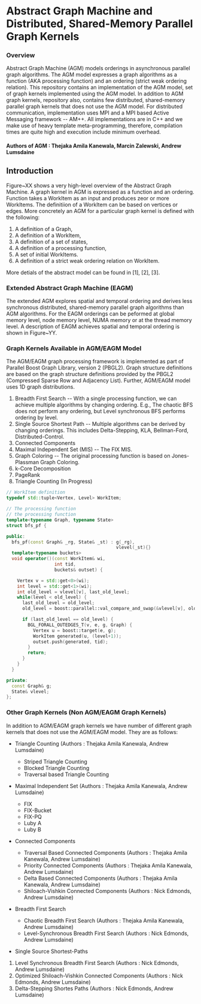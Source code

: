 # Abstract Graph Machine and Distributed, Shared-Memory Parallel Graph Kernels

### Overview
Abstract Graph Machine (AGM) models orderings in asynchronous parallel graph algorithms. The AGM model expresses a graph algorithms as a function (AKA processing function) and an ordering (strict weak ordering relation). This repository contains an implementation of the AGM model, set of graph kernels implemented using the AGM model. In addition to AGM graph kernels, repository also, contains few distributed, shared-memory parallel graph kernels that does not use the AGM model. For distributed communication, implementation uses MPI and a MPI based Active Messaging framework -- AM++. All implementations are in C++ and we make use of heavy template meta-programming, therefore, compilation times are quite high and execution include minimum overhead.

#### Authors of AGM : Thejaka Amila Kanewala, Marcin Zalewski, Andrew Lumsdaine

## Introduction

Figure~XX shows a very high-level overview of the Abstract Graph Machine. A graph kernel in AGM is expressed as a function and an ordering. Function takes a WorkItem as an input and produces zeor or more WorkItems. The definitiion of a WorkItem can be based on vertices or edges. More concretely an AGM for a particular graph kernel is defined with the following:

1. A definition of a Graph,
2. A definition of a WorkItem,
3. A definition of a set of states,
4. A definition of a processing function,
5. A set of initial WorkItems.
6. A definition of a strict weak ordering relation on WorkItem.

More detials of the abstract model can be found in [1], [2], [3].

### Extended Abstract Graph Machine (EAGM)

The extended AGM explores spatial and temporal ordering and derives less synchronous distributed, shared-memory parallel graph algorithms than AGM algorithms. For the EAGM orderings can be peformed at global memory level, node memory level, NUMA memory or at the thread memory level. A description of EAGM achieves spatial and temporal ordering is shown in Figure~YY.


### Graph Kernels Available in AGM/EAGM Model
The AGM/EAGM graph processing framework is implemented as part of Parallel Boost Graph Library, version 2 (PBGL2). Graph structure definitions are based on the graph structure definitions provided by the PBGL2 (Compressed Sparse Row and Adjacency List). Further, AGM/EAGM model uses 1D graph distributions.

1. Breadth First Search -- With a single processing function, we can achieve multiple algorithms by changing ordering. E.g., The chaotic BFS does not perform  any ordering, but Level synchronous BFS performs ordering by level.
2. Single Source Shortest Path -- Multiple algorithms can be derived by changing orderings. This includes Delta-Stepping, KLA, Bellman-Ford, Distributed-Control.
3. Connected Components
4. Maximal Independent Set (MIS) -- The FIX MIS.
5. Graph Coloring -- The original processing function is based on Jones-Plassman Graph Coloring.
6. k-Core Decomposition
7. PageRank
8. Triangle Counting (In Progress)

```cpp
// WorkItem definition
typedef std::tuple<Vertex, Level> WorkItem;

// The processing function
// the processing function                                                                                                                                                                                
template<typename Graph, typename State>
struct bfs_pf {

public:
  bfs_pf(const Graph& _rg, State& _st) : g(_rg),
                                         vlevel(_st){}
  template<typename buckets>
  void operator()(const WorkItem& wi,
                  int tid,
                  buckets& outset) {

    Vertex v = std::get<0>(wi);
    int level = std::get<1>(wi);
    int old_level = vlevel[v], last_old_level;
    while(level < old_level) {
      last_old_level = old_level;
      old_level = boost::parallel::val_compare_and_swap(&vlevel[v], old_level, level);

      if (last_old_level == old_level) {
        BGL_FORALL_OUTEDGES_T(v, e, g, Graph) {
          Vertex u = boost::target(e, g);
          WorkItem generated(u, (level+1));
          outset.push(generated, tid);
        }
        return;
      }
    }
  }

private:
  const Graph& g;
  State& vlevel;
};
```

### Other Graph Kernels (Non AGM/EAGM Graph Kernels)
In addition to AGM/EAGM graph kernels we have number of different graph kernels that does not use the AGM/EAGM model. They are as follows:

+ Triangle Counting (Authors : Thejaka Amila Kanewala, Andrew Lumsdaine)
  + Striped Triangle Counting
  + Blocked Triangle Counting
  + Traversal based Triangle Counting

+ Maximal Independent Set (Authors : Thejaka Amila Kanewala, Andrew Lumsdaine)
  + FIX
  + FIX-Bucket
  + FIX-PQ
  + Luby A
  + Luby B

+ Connected Components
  + Traversal Based Connected Components (Authors : Thejaka Amila Kanewala, Andrew Lumsdaine)
  + Priority Connected Components (Authors : Thejaka Amila Kanewala, Andrew Lumsdaine)
  + Delta Based Connected Components (Authors : Thejaka Amila Kanewala, Andrew Lumsdaine)
  + Shiloach-Vishkin Connected Components (Authors : Nick Edmonds, Andrew Lumsdaine)

+ Breadth First Search
  + Chaotic Breadth First Search (Authors : Thejaka Amila Kanewala, Andrew Lumsdaine)
  + Level-Synchronous Breadth First Search (Authors : Nick Edmonds, Andrew Lumsdaine)

+ Single Source Shortest-Paths
  
1. Level Synchronous Breadth First Search (Authors : Nick Edmonds, Andrew Lumsdaine)
2. Optimized Shiloach-Vishkin Connected Components (Authors : Nick Edmonds, Andrew Lumsdaine)
3. Delta-Stepping Shortes Paths (Authors : Nick Edmonds, Andrew Lumsdaine)
